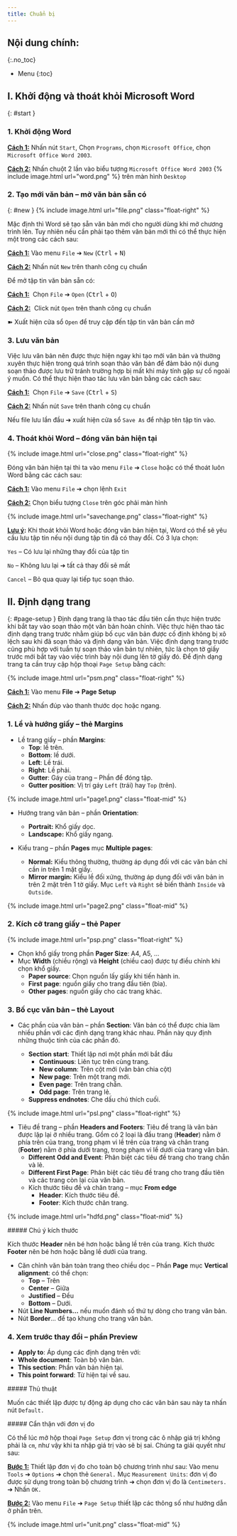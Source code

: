 ```yaml
---
title: Chuẩn bị
---
```


## Nội dung chính:
{:.no_toc}
* Menu
{:toc}

## I.  Khởi động và thoát khỏi Microsoft Word
{: #start }

### 1. Khởi động Word

**<u>Cách 1:</u>** Nhấn nút `Start`, Chọn `Programs`, chọn `Microsoft Office`, chọn `Microsoft Office Word 2003`.

**<u>Cách 2:</u>** Nhấn chuột 2 lần vào biểu tượng `Microsoft Office Word 2003`
<span>{% include image.html url="word.png" %}<span>
trên màn hình `Desktop`
### 2. Tạo mới văn bản – mở văn bản sẵn có
{: #new }
{% include image.html url="file.png" class="float-right" %}

Mặc định thì Word sẽ tạo sẵn văn bản mới cho người dùng khi mở chương trình lên. Tuy nhiên nếu cần phải tạo thêm văn bản mới thì có thể thực hiện một trong các cách sau:

**<u>Cách 1:</u>** Vào menu `File` ➔ `New` (<kbd>Ctrl</kbd> + <kbd>N</kbd>)

**<u>Cách 2:</u>** Nhấn nút `New` trên thanh công cụ chuẩn

Để mở tập tin văn bản sẵn có:

**<u>Cách 1:</u>**  Chọn `File` ➔ `Open` (<kbd>Ctrl</kbd> + <kbd>O</kbd>)

**<u>Cách 2:</u>**  Click nút `Open` trên thanh công cụ chuẩn

➽ Xuất hiện cửa sổ `Open` để truy cập đến tập tin văn bản cần mở

### 3. Lưu văn bản

Việc lưu văn bản nên được thực hiện ngay khi tạo mới văn bản và thường xuyên thực hiện trong quá trình soạn thảo văn bản để đảm bảo nội dung soạn thảo được lưu trữ tránh trường hợp bị mất khi máy tính gặp sự cố ngoài ý muốn. Có thể thực hiện thao tác lưu văn bản bằng các cách sau:

**<u>Cách 1:</u>**  Chọn `File` ➔ `Save` (<kbd>Ctrl</kbd> + <kbd>S</kbd>)

**<u>Cách 2:</u>** Nhấn nút `Save` trên thanh công cụ chuẩn

Nếu file lưu lần đầu ➔ xuất hiện cửa sổ `Save As` để nhập tên tập tin vào.

### 4. Thoát khỏi Word – đóng văn bản hiện tại

{% include image.html url="close.png" class="float-right" %}

Đóng văn bản hiện tại thì ta vào menu `File` ➔ `Close` hoặc có thể thoát luôn Word bằng các cách sau:

**<u>Cách 1:</u>** Vào menu `File` ➔ chọn lệnh `Exit`

**<u>Cách 2:</u>** Chọn biểu tượng `Close` trên góc phải màn hình

{% include image.html url="savechange.png" class="float-right" %}

**<u>Lưu ý</u>:** Khi thoát khỏi Word hoặc đóng văn bản hiện tại, Word có thể sẽ yêu cầu lưu tập tin nếu nội dung tập tin đã có thay đổi. Có 3 lựa chọn: 

`Yes` – Có lưu lại những thay đổi của tập tin

`No` – Không lưu lại ➔ tất cả thay đổi sẽ mất

`Cancel` – Bỏ qua quay lại tiếp tục soạn thảo.

## II. Định dạng trang
{: #page-setup }
Định dạng trang là thao tác đầu tiên cần thực hiện trước khi bắt tay vào soạn thảo một văn bản hoàn chỉnh. Việc thực hiện thao tác định dạng trang trước nhằm giúp bố cục văn bản được cố định không bị xô lệch sau khi đã soạn thảo và định dạng văn bản. Việc định dạng trang trước cũng phù hợp với tuần tự soạn thảo văn bản tự nhiên, tức là chọn tờ giấy trước mới bắt tay vào việc trình bày nội dung lên tờ giấy đó. Để định dạng trang ta cần truy cập hộp thoại `Page Setup` bằng cách:

{% include image.html url="psm.png" class="float-right" %}

**<u>Cách 1:</u>** Vào menu **File** ➔ **Page Setup**

**<u>Cách 2:</u>** Nhấn đúp vào thanh thước dọc hoặc ngang.

### 1. Lề và hướng giấy – thẻ Margins

- Lề trang giấy – phần **Margins**:
    + **Top**: lề trên.
    + **Bottom**: lề dưới.
    + **Left**: Lề trái.
    + **Right**: Lề phải.
    + **Gutter**: Gáy của trang – Phần để đóng tập.
    + **Gutter position**: Vị trí gáy `Left` (trái) hay `Top` (trên).

{% include image.html url="page1.png" class="float-mid" %}

- Hướng trang văn bản – phần **Orientation**:
    + **Portrait:** Khổ giấy dọc.
    + **Landscape:** Khổ giấy ngang.

- Kiểu trang – phần **Pages** mục **Multiple pages**:
    + **Normal:** Kiểu thông thường, thường áp dụng đối với các văn bản chỉ cần in trên 1 mặt giấy.
    + **Mirror margin:** Kiểu lề đối xứng, thường áp dụng đối với văn bản in trên 2 mặt trên 1 tờ giấy. Mục `Left` và `Right` sẽ biến thành `Inside` và `Outside`.

{% include image.html url="page2.png" class="float-mid" %}

### 2. Kích cỡ trang giấy – thẻ Paper

{% include image.html url="psp.png" class="float-right" %}

- Chọn khổ giấy trong phần **Pager Size**: A4, A5, …
- Mục **Width** (chiều rộng) và **Height** (chiều cao) được tự điều chỉnh khi chọn khổ giấy.
    + **Paper source**: Chọn nguồn lấy giấy khi tiến hành in.
    + **First** **page**: nguồn giấy cho trang đầu tiên (bìa).
    + **Other** **pages**: nguồn giấy cho các trang khác.

### 3. Bố cục văn bản – thẻ Layout

- Các phần của văn bản – phần **Section**: Văn bản có thể được chia làm nhiều phần với các định dạng trang khác nhau. Phần này quy định những thuộc tính của các phần đó.

    + **Section start**: Thiết lập nơi một phần mới bắt đầu
        - **Continuous**: Liên tục trên cùng trang.
        - **New column**: Trên cột mới (văn bản chia cột)
        - **New page**: Trên một trang mới.
        - **Even page**: Trên trang chẵn.
        - **Odd page**: Trên trang lẻ.
    + **Suppress endnotes**: Che dấu chú thích cuối.

{% include image.html url="psl.png" class="float-right" %}

- Tiêu đề trang – phần **Headers and Footers**: Tiêu đề trang là văn bản được lặp lại ở nhiều trang. Gồm có 2 loại là đầu trang (**Header**) nằm ở phía trên của trang, trong phạm vi lề trên của trang và chân trang (**Footer**) nằm ở phía dưới trang, trong phạm vi lề dưới của trang văn bản.
    + **Different** **Odd and Event**: Phân biệt các tiêu đề trang cho trang chẵn và lẻ.
    + **Different First Page**: Phân biệt các tiêu đề trang cho trang đầu tiên và các trang còn lại của văn bản.
    + Kích thước tiêu đề và chân trang – mục **From edge**
        - **Header**: Kích thước tiêu đề.
        - **Footer**: Kích thước chân trang.

{% include image.html url="hdfd.png" class="float-mid" %}

<div class="note primary" markdown="1">
##### Chú ý kích thước

Kích thước **Header** nên bé hơn hoặc bằng lề trên của trang. Kích thước **Footer** nên bé hơn hoặc bằng lề dưới của trang.
</div>

-   Căn chỉnh văn bản toàn trang theo chiều dọc – Phần **Page** mục **Vertical alignment**: có thể chọn:
    + **Top** – Trên
    + **Center** – Giữa
    + **Justified** – Đều
    + **Bottom** – Dưới.
- Nút **Line Numbers...** nếu muốn đánh số thứ tự dòng cho trang văn bản.
- Nút **Border**... để tạo khung cho trang văn bản.

### 4. Xem trước thay đổi – phần Preview

- **Apply to**: Áp dụng các định dạng trên với:
- **Whole document**: Toàn bộ văn bản.
- **This section**: Phần văn bản hiện tại.
- **This point forward**: Từ hiện tại về sau.

<div class="note success" markdown="1">
##### Thủ thuật

Muốn các thiết lập được tự động áp dụng cho các văn bản sau này ta nhấn nút `Default.`
</div>

<div class="note danger" markdown="1">
##### Cẩn thận với đơn vị đo

Có thể lúc mở hộp thoại `Page Setup` đơn vị trong các ô nhập giá trị không phải là `cm`, như vậy khi ta nhập giá trị vào sẽ bị sai. Chúng ta giải quyết như sau:

**<u>Bước 1:</u>** Thiết lập đơn vị đo cho toàn bộ chương trình như sau: Vào menu `Tools` ➔ `Options` ➔ chọn thẻ `General.` Mục `Measurement Units`: đơn vị đo được sử dụng trong toàn bộ chương trình ➔ chọn đơn vị đo là `Centimeters.` ➔ Nhấn `OK.`

**<u>Bước 2:</u>** Vào menu `File` ➔ `Page Setup` thiết lập các thông số như hướng dẫn ở phần trên.

{% include image.html url="unit.png" class="float-mid" %}

</div>
